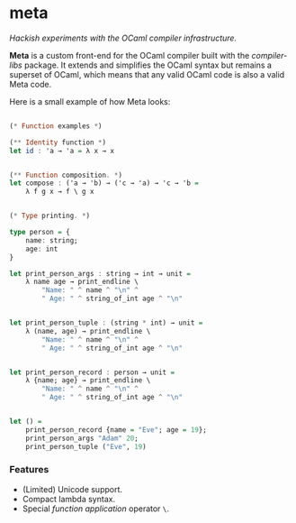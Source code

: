 meta
====

_Hackish experiments with the OCaml compiler infrastructure._

**Meta** is a custom front-end for the OCaml compiler built with the _compiler-libs_ package. It extends and simplifies the OCaml syntax but remains a superset of OCaml, which means that any valid OCaml code is also a valid Meta code.

Here is a small example of how Meta looks:

```haskell

(* Function examples *)

(** Identity function *)
let id : 'a → 'a = λ x → x


(** Function composition. *)
let compose : ('a → 'b) → ('c → 'a) → 'c → 'b =
	λ f g x → f \ g x


(* Type printing. *)

type person = {
	name: string;
	age: int
}

let print_person_args : string → int → unit =
	λ name age → print_endline \
		"Name: " ^ name ^ "\n" ^
		" Age: " ^ string_of_int age ^ "\n"


let print_person_tuple : (string * int) → unit =
	λ (name, age) → print_endline \
		"Name: " ^ name ^ "\n" ^
		" Age: " ^ string_of_int age ^ "\n"


let print_person_record : person → unit =
	λ {name; age} → print_endline \
		"Name: " ^ name ^ "\n" ^
		" Age: " ^ string_of_int age ^ "\n"


let () =
	print_person_record {name = "Eve"; age = 19};
	print_person_args "Adam" 20;
	print_person_tuple ("Eve", 19)

```

### Features

- (Limited) Unicode support.
- Compact lambda syntax.
- Special _function application_ operator `\`.
